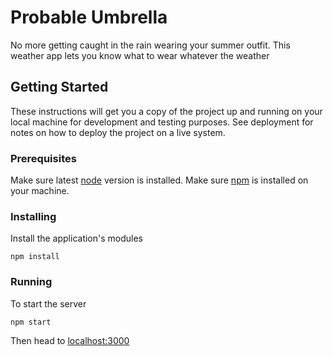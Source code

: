 # Probable Umbrella

No more getting caught in the rain wearing your summer outfit. 
This weather app lets you know what to wear whatever the weather

## Getting Started

These instructions will get you a copy of the project up and running on your local machine for development and testing purposes. See deployment for notes on how to deploy the project on a live system.

### Prerequisites

Make sure latest [node](https://nodejs.org/en/) version is installed. 
Make sure [npm](https://www.npmjs.com/) is installed on your machine.



### Installing


Install the application's modules

```
npm install
```

### Running

To start the server

```
npm start
```

Then head to [localhost:3000](localhost:3000)

